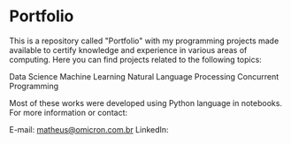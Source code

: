 # Portfolio

This is a repository called "Portfolio" with my programming projects made available to certify knowledge and experience in various areas of computing. Here you can find projects related to the following topics:

Data Science
Machine Learning
Natural Language Processing
Concurrent Programming

Most of these works were developed using Python language in notebooks. For more information or contact:

E-mail: matheus@omicron.com.br
LinkedIn: 

